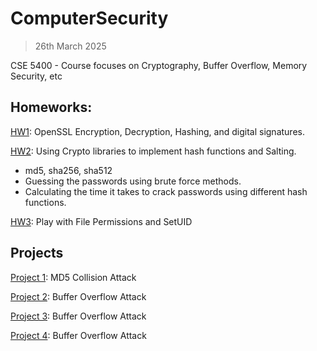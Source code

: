 # ComputerSecurity

> 26th March 2025

CSE 5400 - Course focuses on Cryptography, Buffer Overflow, Memory Security, etc

## Homeworks:

[HW1](./HW1): OpenSSL Encryption, Decryption, Hashing, and digital signatures.

[HW2](./HW2/Solution/Solution.md): Using Crypto libraries to implement hash functions and Salting.
  - md5, sha256, sha512
  - Guessing the passwords using brute force methods.
  - Calculating the time it takes to crack passwords using different hash functions.

[HW3](./HW3/Solution.md): Play with File Permissions and SetUID

## Projects

[Project 1](./Project1/Report.md): MD5 Collision Attack

[Project 2](./Project2/Report.md): Buffer Overflow Attack

[Project 3](./Project3/Report.md): Buffer Overflow Attack

[Project 4](./Project4/README.md): Buffer Overflow Attack
